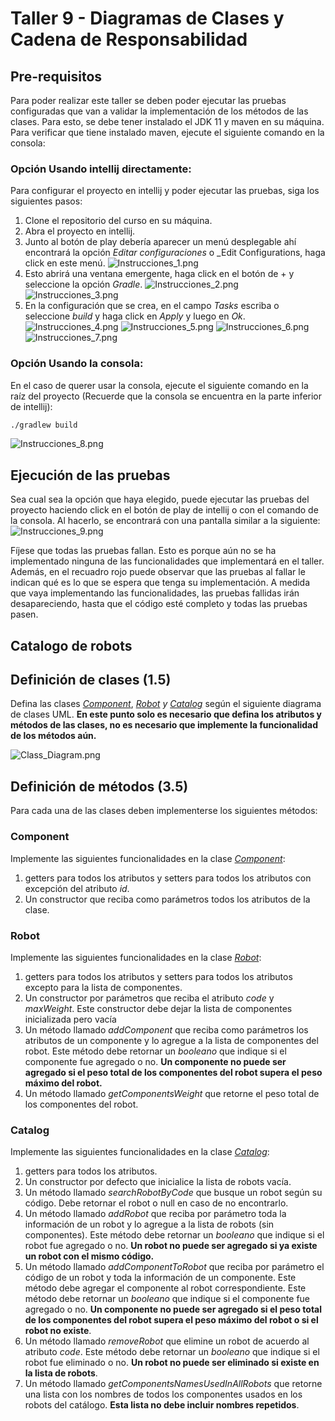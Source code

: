 # Taller 9 - Diagramas de Clases y Cadena de Responsabilidad

## Pre-requisitos
Para poder realizar este taller se deben poder ejecutar las pruebas configuradas que van a validar la implementación de los métodos de las clases. Para esto, se debe tener instalado el JDK 11 y maven en su máquina. Para verificar que tiene instalado maven, ejecute el siguiente comando en la consola:

### Opción Usando intellij directamente:
Para configurar el proyecto en intellij y poder ejecutar las pruebas, siga los siguientes pasos:
1. Clone el repositorio del curso en su máquina.
2. Abra el proyecto en intellij.
3. Junto al botón de play debería aparecer un menú desplegable ahí encontrará la opción _Editar configuraciones_ o _Edit Configurations, haga click en este menú.
![Instrucciones_1.png](assets%2FInstrucciones_1.png)
4. Esto abrirá una ventana emergente, haga click en el botón de + y seleccione la opción _Gradle_.
![Instrucciones_2.png](assets%2FInstrucciones_2.png)
![Instrucciones_3.png](assets%2FInstrucciones_3.png)
5. En la configuración que se crea, en el campo _Tasks_ escriba o seleccione _build_ y haga click en _Apply_ y luego en _Ok_.
![Instrucciones_4.png](assets%2FInstrucciones_4.png)
![Instrucciones_5.png](assets%2FInstrucciones_5.png)
![Instrucciones_6.png](assets%2FInstrucciones_6.png)
![Instrucciones_7.png](assets%2FInstrucciones_7.png)

### Opción Usando la consola:


En el caso de querer usar la consola, ejecute el siguiente comando en la raíz del proyecto 
(Recuerde que la consola se encuentra en la parte inferior de intellij):

```bash
./gradlew build
```
![Instrucciones_8.png](assets%2FInstrucciones_8.png)

## Ejecución de las pruebas
Sea cual sea la opción que haya elegido, puede ejecutar las pruebas del proyecto haciendo click en el botón de play de intellij o con el comando de la consola.
Al hacerlo, se encontrará con una pantalla similar a la siguiente:
![Instrucciones_9.png](assets/Instrucciones_9.png)

Fíjese que todas las pruebas fallan. Esto es porque aún no se ha implementado ninguna de las funcionalidades que implementará en el taller.
Además, en el recuadro rojo puede observar que las pruebas al fallar le indican qué es lo que se espera que tenga su implementación.
A medida que vaya implementando las funcionalidades, las pruebas fallidas irán desapareciendo, hasta que el código esté completo y todas las pruebas pasen.


## Catalogo de robots

## Definición de clases (1.5)

Defina las clases _[Component](./src/main/java/com/javeriana/model/Component.java)_, 
_[Robot](./src/main/java/com/javeriana/model/Robot.java) y [Catalog](./src/main/java/com/javeriana/model/Catalog.java)_ según el siguiente diagrama de clases UML.
**En este punto solo es necesario que defina los atributos y métodos de las clases, no es necesario que implemente la funcionalidad de los métodos aún.**


![Class_Diagram.png](assets%2FClass_Diagram.png)

## Definición de métodos (3.5)
Para cada una de las clases deben implementerse los siguientes métodos:

### Component
Implemente las siguientes funcionalidades en la clase _[Component](./src/main/java/com/javeriana/model/Component.java)_:
1. getters para todos los atributos y setters para todos los atributos con excepción del atributo _id_.
2. Un constructor que reciba como parámetros todos los atributos de la clase.

### Robot
Implemente las siguientes funcionalidades en la clase _[Robot](./src/main/java/com/javeriana/model/Robot.java)_:
1. getters para todos los atributos y setters para todos los atributos excepto para la lista de componentes.
2. Un constructor por parámetros que reciba el atributo _code_ y _maxWeight_. Este constructor debe dejar la lista de componentes inicializada pero vacía
3. Un método llamado _addComponent_ que reciba como parámetros los atributos de un componente y lo agregue a la lista de componentes del robot.
Este método debe retornar un _booleano_ que indique si el componente fue agregado o no. **Un componente no puede ser agregado si el peso total de los componentes del robot supera el peso máximo del robot.**
4. Un método llamado _getComponentsWeight_ que retorne el peso total de los componentes del robot.

### Catalog
Implemente las siguientes funcionalidades en la clase _[Catalog](./src/main/java/com/javeriana/model/Catalog.java)_:
1. getters para todos los atributos.
2. Un constructor por defecto que inicialice la lista de robots vacía.
3. Un método llamado _searchRobotByCode_ que busque un robot según su código. Debe retornar el robot o null en caso de no encontrarlo.
4. Un método llamado _addRobot_ que reciba por parámetro toda la información de un robot y lo agregue a la lista de robots (sin componentes). 
Este método debe retornar un _booleano_ que indique si el robot fue agregado o no. **Un robot no puede ser agregado si ya existe un robot con el mismo código.**
5. Un método llamado _addComponentToRobot_ que reciba por parámetro el código de un robot y toda la información de un componente.
Este método debe agregar el componente al robot correspondiente. Este método debe retornar un _booleano_ que indique si el componente fue agregado o no. **Un componente no puede ser agregado si el peso total de los componentes del robot supera el peso máximo del robot o si el robot no existe**.
6. Un método llamado _removeRobot_ que elimine un robot de acuerdo al atributo _code_.
Este método debe retornar un _booleano_ que indique si el robot fue eliminado o no. **Un robot no puede ser eliminado si existe en la lista de robots**.
7. Un método llamado _getComponentsNamesUsedInAllRobots_ que retorne una lista con los nombres de todos los componentes usados en los robots del catálogo. **Esta lista no debe incluir nombres repetidos**.
    